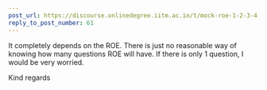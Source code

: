 ```yaml
---
post_url: https://discourse.onlinedegree.iitm.ac.in/t/mock-roe-1-2-3-4-tds-jan-2025/168449/62
reply_to_post_number: 61
---
```

It completely depends on the ROE. There is just no reasonable way of knowing how many questions ROE will have. If there is only 1 question, I would be very worried.

Kind regards